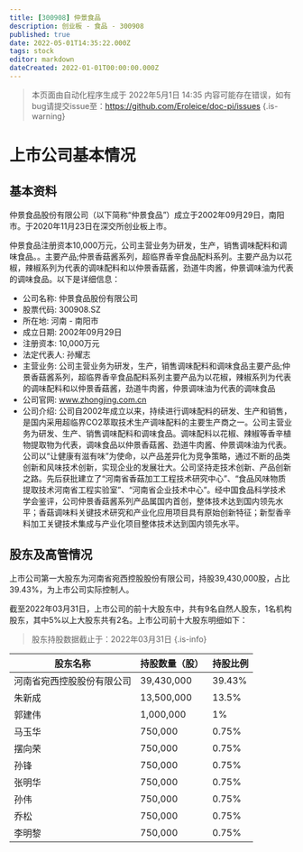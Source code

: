 ```yaml
---
title: [300908] 仲景食品
description: 创业板 - 食品 - 300908
published: true
date: 2022-05-01T14:35:22.000Z
tags: stock
editor: markdown
dateCreated: 2022-01-01T00:00:00.000Z
---
```


> 本页面由自动化程序生成于 2022年5月1日 14:35
> 内容可能存在错误，如有bug请提交issue至：https://github.com/Eroleice/doc-pi/issues
{.is-warning}

# 上市公司基本情况

## 基本资料

仲景食品股份有限公司（以下简称“仲景食品”）成立于2002年09月29日，南阳市。于2020年11月23日在深交所创业板上市。

仲景食品注册资本10,000万元，公司主营业务为研发，生产，销售调味配料和调味食品。。主要产品;仲景香菇酱系列，超临界香辛食品配料系列。主要产品为以花椒，辣椒系列为代表的调味配料和以仲景香菇酱，劲道牛肉酱，仲景调味油为代表的调味食品。以下是详细信息：

- 公司名称: 仲景食品股份有限公司
- 股票代码: 300908.SZ
- 所在地: 河南 - 南阳市
- 成立日期: 2002年09月29日
- 注册资本: 10,000万元
- 法定代表人: 孙耀志
- 主营业务: 公司主营业务为研发，生产，销售调味配料和调味食品主要产品;仲景香菇酱系列，超临界香辛食品配料系列主要产品为以花椒，辣椒系列为代表的调味配料和以仲景香菇酱，劲道牛肉酱，仲景调味油为代表的调味食品
- 公司官网: www.zhongjing.com.cn
- 公司介绍: 公司自2002年成立以来，持续进行调味配料的研发、生产和销售，是国内采用超临界CO2萃取技术生产调味配料的主要生产商之一。公司主营业务为研发、生产、销售调味配料和调味食品。调味配料以花椒、辣椒等香辛植物提取物为代表，调味食品以仲景香菇酱、劲道牛肉酱、仲景调味油为代表。公司以“让健康有滋有味”为使命，以产品差异化为竞争策略，通过不断的品类创新和风味技术创新，实现企业的发展壮大。公司坚持走技术创新、产品创新之路。先后获批建立了“河南省香菇加工工程技术研究中心”、“食品风味物质提取技术河南省工程实验室”、“河南省企业技术中心”。经中国食品科学技术学会鉴评，公司仲景香菇酱系列产品属国内首创，整体技术达到国内领先水平；香菇调味料关键技术研究和产业化应用项目具有原始创新特征；新型香辛料加工关键技术集成与产业化项目整体技术达到国内领先水平。


## 股东及高管情况

上市公司第一大股东为河南省宛西控股股份有限公司，持股39,430,000股，占比39.43%，为上市公司实际控制人。

截至2022年03月31日，上市公司的前十大股东中，共有9名自然人股东，1名机构股东，其中5%以上大股东共有2名。上市公司前十大股东明细如下：

> 股东持股数据截止于：2022年03月31日
{.is-info}

| 股东名称 | 持股数量（股） | 持股比例 |
| --- | --- | --- |
| 河南省宛西控股股份有限公司 | 39,430,000 | 39.43% |
| 朱新成 | 13,500,000 | 13.5% |
| 郭建伟 | 1,000,000 | 1% |
| 马玉华 | 750,000 | 0.75% |
| 摆向荣 | 750,000 | 0.75% |
| 孙锋 | 750,000 | 0.75% |
| 张明华 | 750,000 | 0.75% |
| 孙伟 | 750,000 | 0.75% |
| 乔松 | 750,000 | 0.75% |
| 李明黎 | 750,000 | 0.75% |




